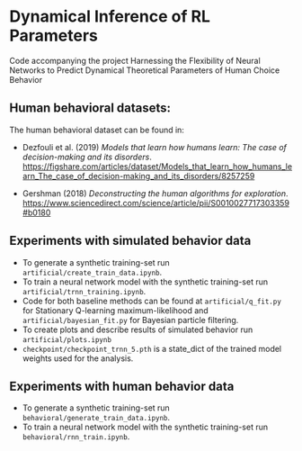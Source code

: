 # Dynamical Inference of RL Parameters
Code accompanying the project Harnessing the Flexibility of Neural Networks to Predict Dynamical Theoretical Parameters of Human Choice Behavior

## Human behavioral datasets:
The human behavioral dataset can be found in:
- Dezfouli et al. (2019) *Models that learn how humans learn: The case of decision-making and its disorders*.
https://figshare.com/articles/dataset/Models_that_learn_how_humans_learn_The_case_of_decision-making_and_its_disorders/8257259

- Gershman (2018) *Deconstructing the human algorithms for exploration*.
https://www.sciencedirect.com/science/article/pii/S0010027717303359#b0180

## Experiments with simulated behavior data 
- To generate a synthetic training-set run ```artificial/create_train_data.ipynb```. 
- To train a neural network model with the synthetic training-set run ```artificial/trnn_training.ipynb```.
- Code for both baseline methods can be found at ```artificial/q_fit.py``` for Stationary Q-learning maximum-likelihood and ```artificial/bayesian_fit.py``` for Bayesian particle filtering.
- To create plots and describe results of simulated behavior run ```artificial/plots.ipynb```
- ```checkpoint/checkpoint_trnn_5.pth``` is a state_dict of the trained model weights used for the analysis. 

## Experiments with human behavior data
- To generate a synthetic training-set run ```behavioral/generate_train_data.ipynb```.
- To train a neural network model with the synthetic training-set run ```behavioral/rnn_train.ipynb```.
